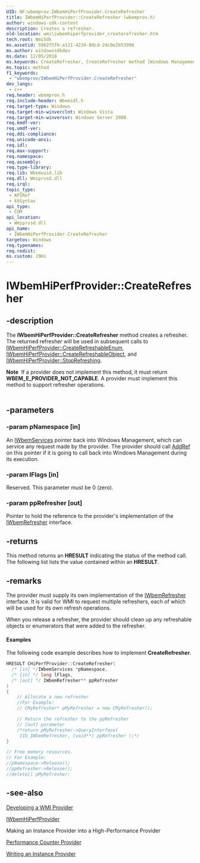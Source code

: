 ```yaml
---
UID: NF:wbemprov.IWbemHiPerfProvider.CreateRefresher
title: IWbemHiPerfProvider::CreateRefresher (wbemprov.h)
author: windows-sdk-content
description: Creates a refresher.
old-location: wmi\iwbemhiperfprovider_createrefresher.htm
tech.root: WmiSdk
ms.assetid: 5962f5f6-a121-4234-8dcd-24c0e2b53990
ms.author: windowssdkdev
ms.date: 12/05/2018
ms.keywords: CreateRefresher, CreateRefresher method [Windows Management Instrumentation], CreateRefresher method [Windows Management Instrumentation],IWbemHiPerfProvider interface, IWbemHiPerfProvider interface [Windows Management Instrumentation],CreateRefresher method, IWbemHiPerfProvider.CreateRefresher, IWbemHiPerfProvider::CreateRefresher, _hmm_iwbemhiperfprovider_createrefresher, wbemprov/IWbemHiPerfProvider::CreateRefresher, wmi.iwbemhiperfprovider_createrefresher
ms.topic: method
f1_keywords: 
 - "wbemprov/IWbemHiPerfProvider.CreateRefresher"
dev_langs:
 - c++
req.header: wbemprov.h
req.include-header: Wbemidl.h
req.target-type: Windows
req.target-min-winverclnt: Windows Vista
req.target-min-winversvr: Windows Server 2008
req.kmdf-ver: 
req.umdf-ver: 
req.ddi-compliance: 
req.unicode-ansi: 
req.idl: 
req.max-support: 
req.namespace: 
req.assembly: 
req.type-library: 
req.lib: Wbemuuid.lib
req.dll: Wmiprvsd.dll
req.irql: 
topic_type:
 - APIRef
 - kbSyntax
api_type:
 - COM
api_location:
 - Wmiprvsd.dll
api_name:
 - IWbemHiPerfProvider.CreateRefresher
targetos: Windows
req.typenames: 
req.redist: 
ms.custom: 19H1
---
```


# IWbemHiPerfProvider::CreateRefresher


## -description


The 
<b>IWbemHiPerfProvider::CreateRefresher</b> method creates a refresher. The returned refresher will be used in subsequent calls to 
<a href="https://docs.microsoft.com/windows/desktop/api/wbemprov/nf-wbemprov-iwbemhiperfprovider-createrefreshableenum">IWbemHiPerfProvider::CreateRefreshableEnum</a>, 
<a href="https://docs.microsoft.com/windows/desktop/api/wbemprov/nf-wbemprov-iwbemhiperfprovider-createrefreshableobject">IWbemHiPerfProvider::CreateRefreshableObject</a>, and 
<a href="https://docs.microsoft.com/windows/desktop/api/wbemprov/nf-wbemprov-iwbemhiperfprovider-stoprefreshing">IWbemHiPerfProvider::StopRefreshing</a>.
<div class="alert"><b>Note</b>  If a provider does not implement this method, it must return <b>WBEM_E_PROVIDER_NOT_CAPABLE</b>. A provider must implement this method to support refresher operations.</div><div> </div>

## -parameters




### -param pNamespace [in]

An 
<a href="https://docs.microsoft.com/windows/desktop/api/wbemcli/nn-wbemcli-iwbemservices">IWbemServices</a> pointer back into Windows Management, which can service any request made by the provider. The provider should call <a href="https://docs.microsoft.com/windows/desktop/api/unknwn/nf-unknwn-iunknown-addref">AddRef</a> on this pointer if it is going to call back into Windows Management during its execution.


### -param lFlags [in]

Reserved. This parameter must be 0 (zero).


### -param ppRefresher [out]

Pointer to hold the reference to the provider's implementation of the 
<a href="https://docs.microsoft.com/windows/desktop/api/wbemcli/nn-wbemcli-iwbemrefresher">IWbemRefresher</a> interface.


## -returns



This method returns an <b>HRESULT</b> indicating the status of the method call. The following list lists the value contained within an <b>HRESULT</b>.




## -remarks



The provider must supply its own implementation of the 
<a href="https://docs.microsoft.com/windows/desktop/api/wbemcli/nn-wbemcli-iwbemrefresher">IWbemRefresher</a> interface. It is valid for WMI to request multiple refreshers, each of which will be used for its own refresh operations.

When you release a refresher, the provider should clean up any refreshable objects or enumerators that were added to the refresher.


#### Examples

The following code example describes how to implement 
<b>CreateRefresher</b>.


```cpp
HRESULT CHiPerfProvider::CreateRefresher(
  /* [in] */IWbemServices *pNamespace,
  /* [in] */ long lFlags,
  /* [out] */ IWbemRefresher** ppRefresher
)
{
    // Allocate a new refresher
    //For Example:
    // CMyRefresher* pMyRefresher = new CMyRefresher();

    // Return the refresher to the ppRefresher
    // [out] parameter
    /*return pMyRefresher->QueryInterface(
     IID_IWbemRefresher, (void**) ppRefresher );*/
}

// Free memory resources.
// For Example:
//pNamespace->Release();
//ppRefresher->Release();
//delete[] pMyRefresher;
```





## -see-also




<a href="https://docs.microsoft.com/windows/desktop/WmiSdk/developing-a-wmi-provider">Developing a WMI Provider</a>



<a href="https://docs.microsoft.com/windows/desktop/api/wbemprov/nn-wbemprov-iwbemhiperfprovider">IWbemHiPerfProvider</a>



Making an Instance Provider into a High-Performance Provider



<a href="https://docs.microsoft.com/windows/desktop/WmiSdk/performance-counter-provider">Performance Counter Provider</a>



<a href="https://docs.microsoft.com/windows/desktop/WmiSdk/making-an-instance-provider-into-a-high-performance-provider">Writing an Instance Provider</a>
 

 

